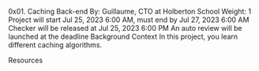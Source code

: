 0x01. Caching
Back-end
 By: Guillaume, CTO at Holberton School
 Weight: 1
 Project will start Jul 25, 2023 6:00 AM, must end by Jul 27, 2023 6:00 AM
 Checker will be released at Jul 25, 2023 6:00 PM
 An auto review will be launched at the deadline
Background Context
In this project, you learn different caching algorithms.

Resources
